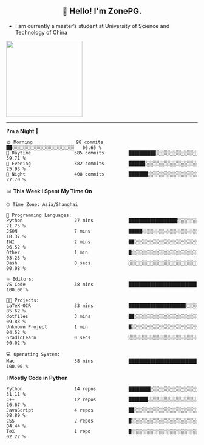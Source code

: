 <h2 align="center">👋 Hello! I'm ZonePG.</h2>

- I am currently a master’s student at University of Science and Technology of China

<img height=200 align="center" src="https://github-readme-stats.vercel.app/api?username=zonepg" />

-------

<!--START_SECTION:waka-->
**I'm a Night 🦉** 

```text
🌞 Morning                98 commits          ██░░░░░░░░░░░░░░░░░░░░░░░   06.65 % 
🌆 Daytime                585 commits         ██████████░░░░░░░░░░░░░░░   39.71 % 
🌃 Evening                382 commits         ██████░░░░░░░░░░░░░░░░░░░   25.93 % 
🌙 Night                  408 commits         ███████░░░░░░░░░░░░░░░░░░   27.70 % 
```


📊 **This Week I Spent My Time On** 

```text
🕑︎ Time Zone: Asia/Shanghai

💬 Programming Languages: 
Python                   27 mins             ██████████████████░░░░░░░   71.75 % 
JSON                     7 mins              █████░░░░░░░░░░░░░░░░░░░░   18.37 % 
INI                      2 mins              ██░░░░░░░░░░░░░░░░░░░░░░░   06.52 % 
Other                    1 min               █░░░░░░░░░░░░░░░░░░░░░░░░   03.23 % 
Bash                     0 secs              ░░░░░░░░░░░░░░░░░░░░░░░░░   00.08 % 

🔥 Editors: 
VS Code                  38 mins             █████████████████████████   100.00 % 

🐱‍💻 Projects: 
LaTeX-OCR                33 mins             █████████████████████░░░░   85.62 % 
dotfiles                 3 mins              ██░░░░░░░░░░░░░░░░░░░░░░░   09.83 % 
Unknown Project          1 min               █░░░░░░░░░░░░░░░░░░░░░░░░   04.52 % 
GradioLearn              0 secs              ░░░░░░░░░░░░░░░░░░░░░░░░░   00.02 % 

💻 Operating System: 
Mac                      38 mins             █████████████████████████   100.00 % 
```

**I Mostly Code in Python** 

```text
Python                   14 repos            ████████░░░░░░░░░░░░░░░░░   31.11 % 
C++                      12 repos            ███████░░░░░░░░░░░░░░░░░░   26.67 % 
JavaScript               4 repos             ██░░░░░░░░░░░░░░░░░░░░░░░   08.89 % 
CSS                      2 repos             █░░░░░░░░░░░░░░░░░░░░░░░░   04.44 % 
TeX                      1 repo              █░░░░░░░░░░░░░░░░░░░░░░░░   02.22 % 
```




<!--END_SECTION:waka-->
